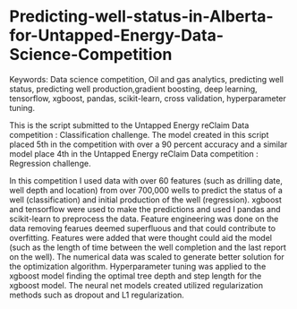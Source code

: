 # Predicting-well-status-in-Alberta-for-Untapped-Energy-Data-Science-Competition

Keywords: Data science competition, Oil and gas analytics, predicting well status, predicting well production,gradient boosting, deep learning, tensorflow, xgboost, pandas, scikit-learn, cross validation, hyperparameter tuning.

This is the script submitted to the Untapped Energy reClaim Data competition : Classification challenge. 
The model created in this script placed 5th in the competition with over a 90 percent accuracy and a similar model place 4th in the Untapped Energy reClaim Data competition : Regression challenge.

In this competition I used data  with over 60 features (such as drilling date, well depth and location) from over 700,000 wells to predict the status of a well (classification) and initial production of the well (regression). xgboost and tensorflow were used to make the predictions and used I pandas and scikit-learn to preprocess the data. Feature engineering was done on the data removing fearues deemed superfluous and that could contribute to overfitting. Features were added that were thought could aid the model (such as the length of time between the well completion and the last report on the well). The numerical data was scaled to generate better solution for the optimization algorithm. Hyperparameter tuning was applied to the xgboost model finding the optimal tree depth and step length for the xgboost model. The neural net models created utilized regularization methods such as dropout and L1 regularization. 

